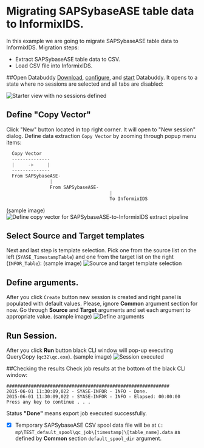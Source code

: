 
# Migrating SAPSybaseASE table data to InformixIDS.
In this example we are going to migrate SAPSybaseASE table data to InformixIDS.
Migration steps:
- Extract SAPSybaseASE table data to CSV.
- Load CSV file into InformixIDS.

##Open Databuddy
[Download](https://github.com/data-buddy/DataBuddy/releases/tag/v0.3.3), [configure](https://github.com/data-buddy/DataBuddy/blob/master/Docs/Configure_Databuddy0.3.3.md#configuration-for-mongdb), and [start](https://github.com/data-buddy/DataBuddy/blob/master/Docs/How_to_start_Databuddy.md) Databuddy. 
It opens to a state where no sessions are selected and all tabs are disabled:

![Starter view with no sessions defined](https://raw.githubusercontent.com/data-buddy/DataBuddy/master/screenshots/open_databuddy_no_sessions.png "Starter view with no sessions defined")

## Define "Copy Vector"
Click "New" button located in top right corner. It will open to "New session" dialog. 
Define data extraction `Copy Vector` by zooming through popup menu items:
```python
  Copy Vector
  --------------
  |     ->     |
  --------------
  From SAPSybaseASE-
				|
				From SAPSybaseASE-
									  |
									  To InformixIDS
```  
(sample image)
![Define copy vector for SAPSybaseASE-to-InformixIDS extract pipeline](https://raw.githubusercontent.com/data-buddy/DataBuddy/master/screenshots/MongoDB/Define_copy_vector_for_Oracle12c-to-MongoDB_copy_pipeline.png "Define copy vector for SAPSybaseASE-to-InformixIDS copy pipeline.")

## Select Source and Target templates
Next and last step is template selection. Pick one from the source list on the left (`SYASE_TimestampTable`) and one from the target list on the right (`INFOR_Table`):
(sample image)
![Source and target template selection](https://raw.githubusercontent.com/data-buddy/DataBuddy/master/screenshots/MongoDB/Copy_from_Oracle12c_to_MongoDB_Templates.png "Source and target template selection.")

## Define arguments.
After you click `Create` button new session is created and right panel is populated with default values.
Please, ignore __Common__ argument section for now. Go through __Source__ and __Target__ arguments and set each argument to appropriate value. 
(sample image)
![Define arguments](https://raw.githubusercontent.com/data-buddy/DataBuddy/master/screenshots/MongoDB/Oracle12c_to_MongoDB_Define_Arguments.png "Define arguments.")

## Run Session.
After you click __Run__ button black CLI window will pop-up executing QueryCopy (`qc32\qc.exe`).
(sample image)
![Session executed](https://raw.githubusercontent.com/data-buddy/DataBuddy/master/screenshots/MongoDB/Oracle12c_to_MongoDB_Copy_CLI_Window.png "Session executed.")


##Checking the results
Check job results at the bottom of the black CLI window:
```
############################################################
2015-06-01 11:30:09,022 - SYASE-INFOR - INFO - Done.
2015-06-01 11:30:09,022 - SYASE-INFOR - INFO - Elapsed: 00:00:00
Press any key to continue . . .
```
Status __"Done"__ means export job executed successfully. 
- [x] Temporary SAPSybaseASE CSV spool data file will be at `C:	mp\TEST_default_spool\qc_job\[timestamp]\[table_name].data` as defined by __Common__ section `default_spool_dir` argument.

	